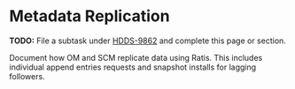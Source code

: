 # Metadata Replication

**TODO:** File a subtask under [HDDS-9862](https://issues.apache.org/jira/browse/HDDS-9862) and complete this page or section.

Document how OM and SCM replicate data using Ratis. This includes individual append entries requests and snapshot installs for lagging followers.
